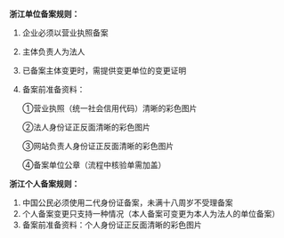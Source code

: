 **浙江单位备案规则：**

1. 企业必须以营业执照备案

2. 主体负责人为法人

3. 已备案主体变更时，需提供变更单位的变更证明

4. 备案前准备资料：

   ①营业执照（统一社会信用代码）清晰的彩色图片

   ②法人身份证正反面清晰的彩色图片

   ③网站负责人身份证正反面清晰的彩色图片

   ④备案单位公章（流程中核验单需加盖）

**浙江个人备案规则：**

1. 中国公民必须使用二代身份证备案，未满十八周岁不受理备案
2. 个人备案变更只支持一种情况（本人备案可变更为本人为法人的单位备案）
3. 备案前准备资料：个人身份证正反面清晰的彩色图片